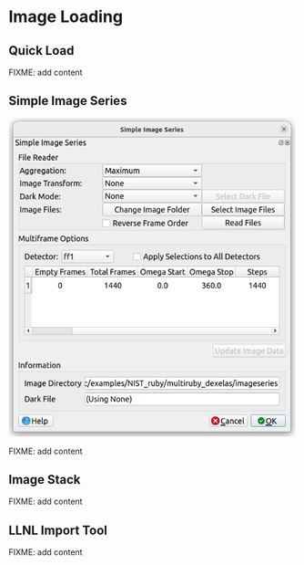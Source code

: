 # Image Loading

## Quick Load

FIXME: add content

## Simple Image Series

![Simple Image Series Dialog](img/simple_image_series_dialog.png)

FIXME: add content

## Image Stack

FIXME: add content

## LLNL Import Tool

FIXME: add content
